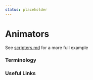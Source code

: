 ```yaml
---
status: placeholder
---
```


# Animators

See [scripters.md](scripters.md) for a more full example

### Terminology


### Useful Links
